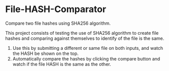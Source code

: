# File-HASH-Comparator

Compare two file hashes using SHA256 algorithm. 

This project consists of testing the use of SHA256 algorithm to create file hashes and comparing against themselves to identify of the file is the same. 
1.	Use this by submitting a different or same file on both inputs, and watch the HASH be shown on the top. 
2.	Automatically compare the hashes by clicking the compare button and watch if the file HASH is the same as the other. 

